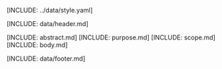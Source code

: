 [INCLUDE: ../data/style.yaml]

[INCLUDE: data/header.md]

[INCLUDE: abstract.md]
[INCLUDE: purpose.md]
[INCLUDE: scope.md]
[INCLUDE: body.md]

[INCLUDE: data/footer.md]

